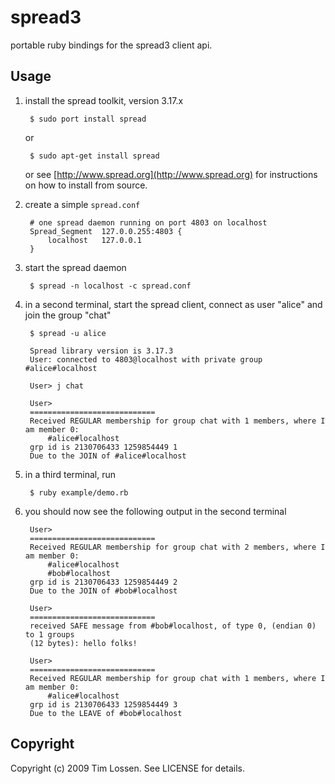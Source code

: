 # spread3

portable ruby bindings for the spread3 client api.

## Usage

1. install the spread toolkit, version 3.17.x

        $ sudo port install spread
        
    or
    
        $ sudo apt-get install spread
        
    or see [http://www.spread.org](http://www.spread.org) for instructions 
    on how to install from source.

2. create a simple `spread.conf`

        # one spread daemon running on port 4803 on localhost
        Spread_Segment	127.0.0.255:4803 {
        	localhost	127.0.0.1
        }
	
3. start the spread daemon

        $ spread -n localhost -c spread.conf
	
4. in a second terminal, start the spread client, connect as user "alice" 
and join the group "chat"

        $ spread -u alice

        Spread library version is 3.17.3
        User: connected to 4803@localhost with private group #alice#localhost

        User> j chat

        User> 
        ============================
        Received REGULAR membership for group chat with 1 members, where I am member 0:
        	#alice#localhost
        grp id is 2130706433 1259854449 1
        Due to the JOIN of #alice#localhost
		
5. in a third terminal, run

        $ ruby example/demo.rb
	
6. you should now see the following output in the second terminal

        User> 
        ============================
        Received REGULAR membership for group chat with 2 members, where I am member 0:
        	#alice#localhost
        	#bob#localhost
        grp id is 2130706433 1259854449 2
        Due to the JOIN of #bob#localhost

        User> 
        ============================
        received SAFE message from #bob#localhost, of type 0, (endian 0) to 1 groups 
        (12 bytes): hello folks!
        
        User> 
        ============================        
        Received REGULAR membership for group chat with 1 members, where I am member 0:
        	#alice#localhost
        grp id is 2130706433 1259854449 3
        Due to the LEAVE of #bob#localhost
	

## Copyright

Copyright (c) 2009 Tim Lossen. See LICENSE for details.
